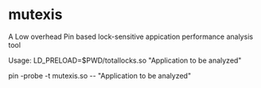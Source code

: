 # mutexis
A Low overhead Pin based lock-sensitive appication performance analysis tool

Usage:
LD_PRELOAD=$PWD/totallocks.so "Application to be analyzed"

pin -probe -t mutexis.so -- "Application to be analyzed"

